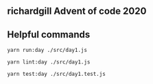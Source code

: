 ## richardgill Advent of code 2020

## Helpful commands

`yarn run:day ./src/day1.js`

`yarn lint:day ./src/day1.js`

`yarn test:day ./src/day1.test.js`
